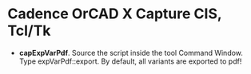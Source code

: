 # Cadence OrCAD X Capture CIS, Tcl/Tk  

- **capExpVarPdf**. Source the script inside the tool Command Window. Type expVarPdf::export. By default, all variants are exported to pdf! 
